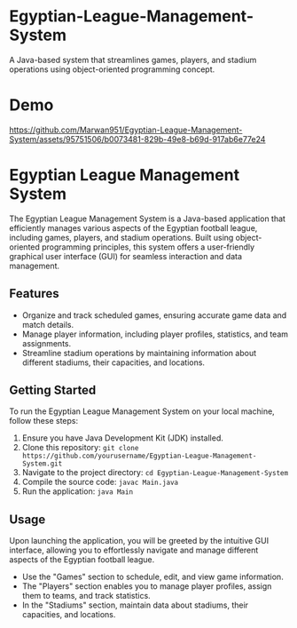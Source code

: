 # Egyptian-League-Management-System
A Java-based system that streamlines games, players, and stadium operations using object-oriented programming concept.

# Demo
https://github.com/Marwan951/Egyptian-League-Management-System/assets/95751506/b0073481-829b-49e8-b69d-917ab6e77e24
# Egyptian League Management System

The Egyptian League Management System is a Java-based application that efficiently manages various aspects of the Egyptian football league, including games, players, and stadium operations. Built using object-oriented programming principles, this system offers a user-friendly graphical user interface (GUI) for seamless interaction and data management.

## Features

- Organize and track scheduled games, ensuring accurate game data and match details.
- Manage player information, including player profiles, statistics, and team assignments.
- Streamline stadium operations by maintaining information about different stadiums, their capacities, and locations.

## Getting Started

To run the Egyptian League Management System on your local machine, follow these steps:

1. Ensure you have Java Development Kit (JDK) installed.
2. Clone this repository: `git clone https://github.com/yourusername/Egyptian-League-Management-System.git`
3. Navigate to the project directory: `cd Egyptian-League-Management-System`
4. Compile the source code: `javac Main.java`
5. Run the application: `java Main`

## Usage

Upon launching the application, you will be greeted by the intuitive GUI interface, allowing you to effortlessly navigate and manage different aspects of the Egyptian football league.

- Use the "Games" section to schedule, edit, and view game information.
- The "Players" section enables you to manage player profiles, assign them to teams, and track statistics.
- In the "Stadiums" section, maintain data about stadiums, their capacities, and locations.


